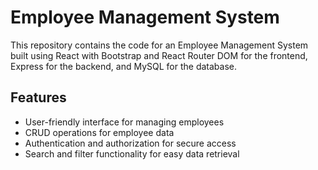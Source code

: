 # Employee Management System

This repository contains the code for an Employee Management System built using React with Bootstrap and React Router DOM for the frontend, Express for the backend, and MySQL for the database.

## Features

- User-friendly interface for managing employees
- CRUD operations for employee data
- Authentication and authorization for secure access
- Search and filter functionality for easy data retrieval
